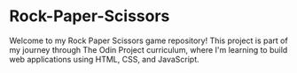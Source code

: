 # Rock-Paper-Scissors

Welcome to my Rock Paper Scissors game repository! This project is part of my journey through The Odin Project curriculum, where I'm learning to build web applications using HTML, CSS, and JavaScript.
